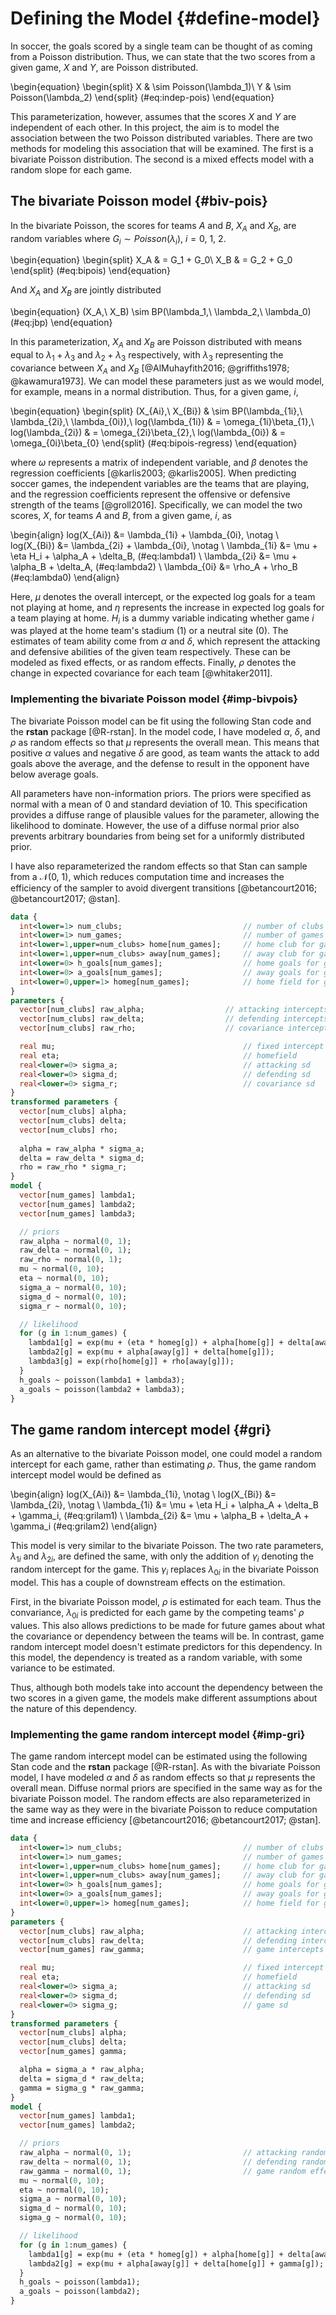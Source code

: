 
# Defining the Model {#define-model}

In soccer, the goals scored by a single team can be thought of as coming from a Poisson distribution. Thus, we can state that the two scores from a given game, $X$ and $Y$, are Poisson distributed.

\begin{equation}
\begin{split}
  X & \sim Poisson(\lambda_1)\\
  Y & \sim Poisson(\lambda_2)
\end{split}
(\#eq:indep-pois)
\end{equation}

This parameterization, however, assumes that the scores $X$ and $Y$ are independent of each other. In this project, the aim is to model the association between the two Poisson distributed variables. There are two methods for modeling this association that will be examined. The first is a bivariate Poisson distribution. The second is a mixed effects model with a random slope for each game.

## The bivariate Poisson model {#biv-pois}

In the bivariate Poisson, the scores for teams $A$ and $B$, $X_A$ and $X_B$, are random variables where $G_i \sim Poisson(\lambda_i),\ i = 0,\ 1,\ 2$.

\begin{equation}
\begin{split}
  X_A & = G_1 + G_0\\
  X_B & = G_2 + G_0
\end{split}
(\#eq:bipois)
\end{equation}

And $X_A$ and $X_B$ are jointly distributed

\begin{equation}
  (X_A,\ X_B) \sim BP(\lambda_1,\ \lambda_2,\ \lambda_0)
(\#eq:jbp)
\end{equation}

In this parameterization, $X_A$ and $X_B$ are Poisson distributed with means equal to $\lambda_1 + \lambda_3$ and $\lambda_2 + \lambda_3$ respectively, with $\lambda_3$ representing the covariance between $X_A$ and $X_B$ [@AlMuhayfith2016; @griffiths1978; @kawamura1973]. We can model these parameters just as we would model, for example, means in a normal distribution. Thus, for a given game, $i$, 

\begin{equation}
\begin{split}
  (X_{Ai},\ X_{Bi}) & \sim BP(\lambda_{1i},\ \lambda_{2i},\ \lambda_{0i}),\\
  log(\lambda_{1i}) & = \omega_{1i}\beta_{1},\\
  log(\lambda_{2i}) & = \omega_{2i}\beta_{2},\\
  log(\lambda_{0i}) & = \omega_{0i}\beta_{0}
\end{split}
(\#eq:bipois-regress)
\end{equation}

where $\omega$ represents a matrix of independent variable, and $\beta$ denotes the regression coefficients [@karlis2003; @karlis2005]. When predicting soccer games, the independent variables are the teams that are playing, and the regression coefficients represent the offensive or defensive strength of the teams [@groll2016]. Specifically, we can model the two scores, $X$, for teams $A$ and $B$, from a given game, $i$, as

\begin{align}
  log(X_{Ai}) &= \lambda_{1i} + \lambda_{0i}, \notag \\
  log(X_{Bi}) &= \lambda_{2i} + \lambda_{0i}, \notag \\
  \lambda_{1i} &= \mu + \eta H_i + \alpha_A + \delta_B, (\#eq:lambda1) \\
  \lambda_{2i} &= \mu + \alpha_B + \delta_A, (\#eq:lambda2) \\
  \lambda_{0i} &= \rho_A + \rho_B (\#eq:lambda0)
\end{align}

Here, $\mu$ denotes the overall intercept, or the expected log goals for a team not playing at home, and $\eta$ represents the increase in expected log goals for a team playing at home. $H_i$ is a dummy variable indicating whether game $i$ was played at the home team's stadium (1) or a neutral site (0). The estimates of team ability come from $\alpha$ and $\delta$, which represent the attacking and defensive abilities of the given team respectively. These can be modeled as fixed effects, or as random effects. Finally, $\rho$ denotes the change in expected covariance for each team [@whitaker2011].

### Implementing the bivariate Poisson model {#imp-bivpois}

The bivariate Poisson model can be fit using the following Stan code and the **rstan** package [@R-rstan]. In the model code, I have modeled $\alpha$, $\delta$, and $\rho$ as random effects so that $\mu$ represents the overall mean. This means that positive $\alpha$ values and negative $\delta$ are good, as team wants the attack to add goals above the average, and the defense to result in the opponent have below average goals.

All parameters have non-information priors. The priors were specified as normal with a mean of 0 and standard deviation of 10. This specification provides a diffuse range of plausible values for the parameter, allowing the likelihood to dominate. However, the use of a diffuse normal prior also prevents arbitrary boundaries from being set for a uniformly distributed prior.

I have also reparameterized the random effects so that Stan can sample from a $\mathcal{N}(0,\ 1)$, which reduces computation time and increases the efficiency of the sampler to avoid divergent transitions [@betancourt2016; @betancourt2017; @stan].


```stan
data {
  int<lower=1> num_clubs;                           // number of clubs
  int<lower=1> num_games;                           // number of games
  int<lower=1,upper=num_clubs> home[num_games];     // home club for game g
  int<lower=1,upper=num_clubs> away[num_games];     // away club for game g
  int<lower=0> h_goals[num_games];                  // home goals for game g
  int<lower=0> a_goals[num_games];                  // away goals for game g
  int<lower=0,upper=1> homeg[num_games];            // home field for game g
}
parameters {
  vector[num_clubs] raw_alpha;                  // attacking intercepts
  vector[num_clubs] raw_delta;                  // defending intercepts
  vector[num_clubs] raw_rho;                    // covariance intercepts

  real mu;                                          // fixed intercept
  real eta;                                         // homefield
  real<lower=0> sigma_a;                            // attacking sd
  real<lower=0> sigma_d;                            // defending sd
  real<lower=0> sigma_r;                            // covariance sd
}
transformed parameters {
  vector[num_clubs] alpha;
  vector[num_clubs] delta;
  vector[num_clubs] rho;
  
  alpha = raw_alpha * sigma_a;
  delta = raw_delta * sigma_d;
  rho = raw_rho * sigma_r;
}
model {
  vector[num_games] lambda1;
  vector[num_games] lambda2;
  vector[num_games] lambda3;

  // priors
  raw_alpha ~ normal(0, 1);
  raw_delta ~ normal(0, 1);
  raw_rho ~ normal(0, 1);
  mu ~ normal(0, 10);
  eta ~ normal(0, 10);
  sigma_a ~ normal(0, 10);
  sigma_d ~ normal(0, 10);
  sigma_r ~ normal(0, 10);

  // likelihood
  for (g in 1:num_games) {
    lambda1[g] = exp(mu + (eta * homeg[g]) + alpha[home[g]] + delta[away[g]]);
    lambda2[g] = exp(mu + alpha[away[g]] + delta[home[g]]);
    lambda3[g] = exp(rho[home[g]] + rho[away[g]]);
  }
  h_goals ~ poisson(lambda1 + lambda3);
  a_goals ~ poisson(lambda2 + lambda3);
}
```

## The game random intercept model {#gri}

As an alternative to the bivariate Poisson model, one could model a random intercept for each game, rather than estimating $\rho$. Thus, the game random intercept model would be defined as

\begin{align}
  log(X_{Ai}) &= \lambda_{1i}, \notag \\
  log(X_{Bi}) &= \lambda_{2i}, \notag \\
  \lambda_{1i} &= \mu + \eta H_i + \alpha_A + \delta_B + \gamma_i, (\#eq:grilam1) \\
  \lambda_{2i} &= \mu + \alpha_B + \delta_A + \gamma_i (\#eq:grilam2)
\end{align}

This model is very similar to the bivariate Poisson. The two rate parameters, $\lambda_{1i}$ and $\lambda_{2i}$, are defined the same, with only the addition of $\gamma_i$ denoting the random intercept for the game. This $\gamma_i$ replaces $\lambda_{0i}$ in the bivariate Poisson model. This has a couple of downstream effects on the estimation.

First, in the bivariate Poisson model, $\rho$ is estimated for each team. Thus the convariance, $\lambda_{0i}$ is predicted for each game by the competing teams' $\rho$ values. This also allows predictions to be made for future games about what the covariance or dependency between the teams will be. In contrast, game random intercept model doesn't estimate predictors for this dependency. In this model, the dependency is treated as a random variable, with some variance to be estimated.

Thus, although both models take into account the dependency between the two scores in a given game, the models make different assumptions about the nature of this dependency.

### Implementing the game random intercept model {#imp-gri}

The game random intercept model can be estimated using the following Stan code and the **rstan** package [@R-rstan]. As with the bivariate Poisson model, I have modeled $\alpha$ and $\delta$ as random effects so that $\mu$ represents the overall mean. Diffuse normal priors are specified in the same way as for the bivariate Poisson model. The random effects are also reparameterized in the same way as they were in the bivariate Poisson to reduce computation time and increase efficiency [@betancourt2016; @betancourt2017; @stan].


```stan
data {
  int<lower=1> num_clubs;                           // number of clubs
  int<lower=1> num_games;                           // number of games
  int<lower=1,upper=num_clubs> home[num_games];     // home club for game g
  int<lower=1,upper=num_clubs> away[num_games];     // away club for game g
  int<lower=0> h_goals[num_games];                  // home goals for game g
  int<lower=0> a_goals[num_games];                  // away goals for game g
  int<lower=0,upper=1> homeg[num_games];            // home field for game g
}
parameters {
  vector[num_clubs] raw_alpha;                      // attacking intercepts
  vector[num_clubs] raw_delta;                      // defending intercepts
  vector[num_games] raw_gamma;                      // game intercepts

  real mu;                                          // fixed intercept
  real eta;                                         // homefield
  real<lower=0> sigma_a;                            // attacking sd
  real<lower=0> sigma_d;                            // defending sd
  real<lower=0> sigma_g;                            // game sd
}
transformed parameters {
  vector[num_clubs] alpha;
  vector[num_clubs] delta;
  vector[num_games] gamma;

  alpha = sigma_a * raw_alpha;
  delta = sigma_d * raw_delta;
  gamma = sigma_g * raw_gamma;
}
model {
  vector[num_games] lambda1;
  vector[num_games] lambda2;

  // priors
  raw_alpha ~ normal(0, 1);                         // attacking random effects
  raw_delta ~ normal(0, 1);                         // defending random effects
  raw_gamma ~ normal(0, 1);                         // game random effects
  mu ~ normal(0, 10);
  eta ~ normal(0, 10);
  sigma_a ~ normal(0, 10);
  sigma_d ~ normal(0, 10);
  sigma_g ~ normal(0, 10);

  // likelihood
  for (g in 1:num_games) {
    lambda1[g] = exp(mu + (eta * homeg[g]) + alpha[home[g]] + delta[away[g]] + gamma[g]);
    lambda2[g] = exp(mu + alpha[away[g]] + delta[home[g]] + gamma[g]);
  }
  h_goals ~ poisson(lambda1);
  a_goals ~ poisson(lambda2);
}
```
